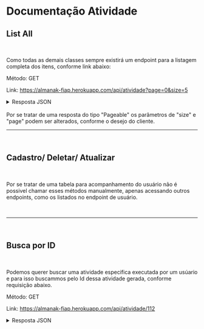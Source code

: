 # Documentação Atividade

## List All
<br>

Como todas as demais classes sempre existirá um endpoint para a listagem completa dos itens, conforme link abaixo:

Método: GET

Link: https://almanak-fiap.herokuapp.com/api/atividade?page=0&size=5

<details>
  <summary>Resposta JSON</summary>
  
```json
{
	"content": [
		{
			"id": 1,
			"tabelaAlterada": null,
			"desc": null,
			"dtRegistro": "2022-08-28T22:02:34.861176",
			"usuario": {
				"id": 1,
				"name": "AlmanaK",
				"email": "almanak",
				"senha": "almanak",
				"dtNascimento": "2022-08-28",
				"dtRegistro": "2022-01-01T00:00:00",
				"maioridade": false,
				"planoValido": {
					"id": 3,
					"name": "Elite",
					"desc": "Acesso ilimitado a plataforma e maior peso nas decisões da comunidade.",
					"valor": 9.99,
					"valido": "sim",
					"dtEncerramento": null,
					"dtRegistro": "2022-01-01T00:00:00"
				}
			},
			"tipoAtividade": {
				"id": 10,
				"grupo": "Login",
				"subGrupo": "Abrir App",
				"dtRegistro": "2022-01-01T00:00:00"
			}
		},
		{
			"id": 2,
			"tabelaAlterada": null,
			"desc": null,
			"dtRegistro": "2022-08-28T22:05:33.978865",
			"usuario": {
				"id": 1,
				"name": "AlmanaK",
				"email": "almanak",
				"senha": "almanak",
				"dtNascimento": "2022-08-28",
				"dtRegistro": "2022-01-01T00:00:00",
				"maioridade": false,
				"planoValido": {
					"id": 3,
					"name": "Elite",
					"desc": "Acesso ilimitado a plataforma e maior peso nas decisões da comunidade.",
					"valor": 9.99,
					"valido": "sim",
					"dtEncerramento": null,
					"dtRegistro": "2022-01-01T00:00:00"
				}
			},
			"tipoAtividade": {
				"id": 10,
				"grupo": "Login",
				"subGrupo": "Abrir App",
				"dtRegistro": "2022-01-01T00:00:00"
			}
		},
		{
			"id": 3,
			"tabelaAlterada": null,
			"desc": null,
			"dtRegistro": "2022-08-28T23:18:00.803784",
			"usuario": {
				"id": 1,
				"name": "AlmanaK",
				"email": "almanak",
				"senha": "almanak",
				"dtNascimento": "2022-08-28",
				"dtRegistro": "2022-01-01T00:00:00",
				"maioridade": false,
				"planoValido": {
					"id": 3,
					"name": "Elite",
					"desc": "Acesso ilimitado a plataforma e maior peso nas decisões da comunidade.",
					"valor": 9.99,
					"valido": "sim",
					"dtEncerramento": null,
					"dtRegistro": "2022-01-01T00:00:00"
				}
			},
			"tipoAtividade": {
				"id": 10,
				"grupo": "Login",
				"subGrupo": "Abrir App",
				"dtRegistro": "2022-01-01T00:00:00"
			}
		},
		{
			"id": 4,
			"tabelaAlterada": null,
			"desc": null,
			"dtRegistro": "2022-08-28T21:02:19.830858",
			"usuario": {
				"id": 1,
				"name": "AlmanaK",
				"email": "almanak",
				"senha": "almanak",
				"dtNascimento": "2022-08-28",
				"dtRegistro": "2022-01-01T00:00:00",
				"maioridade": false,
				"planoValido": {
					"id": 3,
					"name": "Elite",
					"desc": "Acesso ilimitado a plataforma e maior peso nas decisões da comunidade.",
					"valor": 9.99,
					"valido": "sim",
					"dtEncerramento": null,
					"dtRegistro": "2022-01-01T00:00:00"
				}
			},
			"tipoAtividade": {
				"id": 1,
				"grupo": "Login",
				"subGrupo": "Login",
				"dtRegistro": "2022-01-01T00:00:00"
			}
		},
		{
			"id": 5,
			"tabelaAlterada": null,
			"desc": null,
			"dtRegistro": "2022-08-28T21:04:14.381572",
			"usuario": {
				"id": 22,
				"name": "UsuarioTeste",
				"email": "usuarifoTesdte2@teste.com.br",
				"senha": "senhateste",
				"dtNascimento": "2000-01-01",
				"dtRegistro": "2022-08-28T21:04:13.740282",
				"maioridade": false,
				"planoValido": {
					"id": 1,
					"name": "Gamer",
					"desc": "Plano gratuito, com anúncios.",
					"valor": 0.0,
					"valido": "sim",
					"dtEncerramento": null,
					"dtRegistro": "2022-08-31T00:46:01.018212"
				}
			},
			"tipoAtividade": {
				"id": 1,
				"grupo": "Login",
				"subGrupo": "Login",
				"dtRegistro": "2022-01-01T00:00:00"
			}
		}
	],
	"pageable": {
		"sort": {
			"empty": true,
			"sorted": false,
			"unsorted": true
		},
		"offset": 0,
		"pageNumber": 0,
		"pageSize": 5,
		"paged": true,
		"unpaged": false
	},
	"totalPages": 24,
	"totalElements": 118,
	"last": false,
	"size": 5,
	"number": 0,
	"sort": {
		"empty": true,
		"sorted": false,
		"unsorted": true
	},
	"numberOfElements": 5,
	"first": true,
	"empty": false
}
```
</details>

<br>
Por se tratar de uma resposta do tipo "Pageable" os parâmetros de "size" e "page" podem ser alterados, conforme o desejo do cliente. 

<br>
<hr>
<br>

## Cadastro/ Deletar/ Atualizar
<br>

Por se tratar de uma tabela para acompanhamento do usuário não é possivel chamar esses métodos manualmente, apenas acessando outros endpoints, como os listados no endpoint de usuário.


<br>
<hr>
<br>

## Busca por ID
<br>

Podemos querer buscar uma atividade especifica executada por um usúario e para isso buscammos pelo Id dessa atividade gerada, conforme requisição abaixo.

Método: GET

Link: https://almanak-fiap.herokuapp.com/api/atividade/112


<details>
  <summary>Resposta JSON</summary>

```json
{
	"id": 112,
	"tabelaAlterada": null,
	"desc": null,
	"dtRegistro": "2022-09-04T19:15:51.391734",
	"usuario": {
		"id": 1,
		"name": "AlmanaK",
		"email": "almanak",
		"senha": "almanak",
		"dtNascimento": "2022-08-28",
		"dtRegistro": "2022-01-01T00:00:00",
		"maioridade": false,
		"planoValido": {
			"id": 3,
			"name": "Elite",
			"desc": "Acesso ilimitado a plataforma e maior peso nas decisões da comunidade.",
			"valor": 9.99,
			"valido": "sim",
			"dtEncerramento": null,
			"dtRegistro": "2022-01-01T00:00:00"
		}
	},
	"tipoAtividade": {
		"id": 8,
		"grupo": "Cadastro",
		"subGrupo": "Cadastro de cartao",
		"dtRegistro": "2022-01-01T00:00:00"
	}
}
```
 </details>